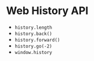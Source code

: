 # Web History API
- `history.length`
- `history.back()`
- `history.forward()`
- `history.go(-2)`
- `window.history`